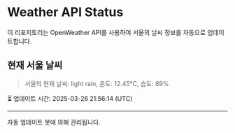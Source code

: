
# Weather API Status

이 리포지토리는 OpenWeather API를 사용하여 서울의 날씨 정보를 자동으로 업데이트합니다.

## 현재 서울 날씨
> 서울의 현재 날씨: light rain, 온도: 12.45°C, 습도: 89%

⏳ 업데이트 시간: 2025-03-26 21:56:14 (UTC)

---
자동 업데이트 봇에 의해 관리됩니다.
